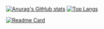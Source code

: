 [![Anurag's GitHub stats](https://github-readme-stats.vercel.app/api?username=ArthurRbn&show_icons=true&count_private=true&hide=stars&theme=prussian)](https://github.com/anuraghazra/github-readme-stats)
[![Top Langs](https://github-readme-stats.vercel.app/api/top-langs/?username=anuraghazra?exclude_repo=ChooseNextTrip)](https://github.com/anuraghazra/github-readme-stats)

[![Readme Card](https://github-readme-stats.vercel.app/api/pin/?username=ArthurRbn&repo=stats)](https://github.com/anuraghazra/github-readme-stats)
